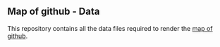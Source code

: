 ## Map of github - Data

This repository contains all the data files required to render the [map of github](https://github.com/anvaka/map-of-github).

